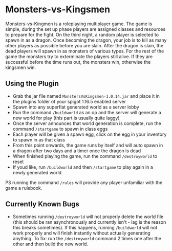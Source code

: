 # Monsters-vs-Kingsmen

Monsters-vs-Kingmen is a roleplaying multiplayer game. The game is simple, during the set up phase players are assigned classes and resources to prepare for the fight. On the third night, a random player is selected to spawn in as a dragon. Once becoming the dragon, your job is to kill as many other players as possible before you are slain. After the dragon is slain, the dead players will spawn in as monsters of various types. For the rest of the game the monsters try to exterminate the players still alive. If they are successful before the time runs out, the monsters win, otherwise the kingsmen win.

## Using the Plugin

 * Grab the jar file named `MonstersVsKingsmen-1.0.14.jar` and place it in the plugins folder of your spigot 1.16.5 enabled server
 * Spawn into any superflat generated world as a server lobby
 * Run the command `/buildworld` as an op and the server will generate a new world for play (this part is usually quite laggy)
 * Once the server announces that world generation is complete, run the command `/startgame` to spawn in class eggs
 * Each player will be given a spawn egg, click on the egg in your inventory to spawn in as that class
 * From this point onwards, the game runs by itself and will auto spawn in a dragon after two days and a timer once the dragon is dead
 * When finished playing the game, run the command `/destroyworld` to reset
 * If youd like, run `/buildworld` and then `/startgame` to play again in a newly generated world

PS running the command `/rules` will provide any player unfamiliar with the game a rulebook.

## Currently Known Bugs

 * Sometimes running `/destroyworld` will not properly delete the world file (this should be ran asynchronously and currently isn't - lag is the reason this breaks sometimes). If this happens, running `/buildworld` will not work properly and will finish instantly without actually generating anything. To fix: run the `/destroyworld` command 2 times one after the other and then build the new world.
